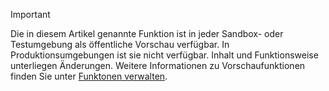 > [!IMPORTANT]
> Die in diesem Artikel genannte Funktion ist in jeder Sandbox- oder Testumgebung als öffentliche Vorschau verfügbar. In Produktionsumgebungen ist sie nicht verfügbar. Inhalt und Funktionsweise unterliegen Änderungen. Weitere Informationen zu Vorschaufunktionen finden Sie unter [Funktonen verwalten](../hr-admin-manage-features.md).
